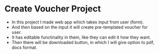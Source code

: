 # Create Voucher Project

- In this project I made web app which takes input from user (form).
- And then based on the input it will create pre-templated voucher for user.
- It has editable functinality in them, like they can edit it how they want.
- Then there will be downloaded button, in which I will give option to pdf, docs format.

